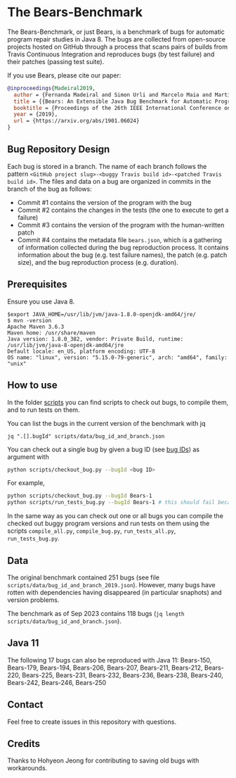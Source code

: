 # The Bears-Benchmark

The Bears-Benchmark, or just Bears, is a benchmark of bugs for automatic program repair studies in Java 8.
The bugs are collected from open-source projects hosted on GitHub through a process that scans pairs of builds from Travis Continuous Integration and reproduces bugs (by test failure) and their patches (passing test suite).

If you use Bears, please cite our paper:

```bibtex
@inproceedings{Madeiral2019,
  author = {Fernanda Madeiral and Simon Urli and Marcelo Maia and Martin Monperrus},
  title = {{Bears: An Extensible Java Bug Benchmark for Automatic Program Repair Studies}},
  booktitle = {Proceedings of the 26th IEEE International Conference on Software Analysis, Evolution and Reengineering (SANER '19)},
  year = {2019},
  url = {https://arxiv.org/abs/1901.06024}
}
```

## Bug Repository Design

Each bug is stored in a branch.
The name of each branch follows the pattern `<GitHub project slug>-<buggy Travis build id>-<patched Travis build id>`.
The files and data on a bug are organized in commits in the branch of the bug as follows:

- Commit #1 contains the version of the program with the bug
- Commit #2 contains the changes in the tests (the one to execute to get a failure)
- Commit #3 contains the version of the program with the human-written patch
- Commit #4 contains the metadata file `bears.json`, which is a gathering of information collected during the bug reproduction process. It contains information about the bug (e.g. test failure names), the patch (e.g. patch size), and the bug reproduction process (e.g. duration).

## Prerequisites

Ensure you use Java 8.

```
$export JAVA_HOME=/usr/lib/jvm/java-1.8.0-openjdk-amd64/jre/ 
$ mvn -version
Apache Maven 3.6.3
Maven home: /usr/share/maven
Java version: 1.8.0_382, vendor: Private Build, runtime: /usr/lib/jvm/java-8-openjdk-amd64/jre
Default locale: en_US, platform encoding: UTF-8
OS name: "linux", version: "5.15.0-79-generic", arch: "amd64", family: "unix"
```


## How to use

In the folder [scripts](scripts/) you can find scripts to check out bugs, to compile them, and to run tests on them.

You can list the bugs in the current version of the benchmark with jq

```
jq ".[].bugId" scripts/data/bug_id_and_branch.json
```


You can check out a single bug by given a bug ID (see [bug IDs](https://bears-bugs.github.io/bears-benchmark)) as argument with

```bash
python scripts/checkout_bug.py --bugId <bug ID>
```

For example,

```bash
python scripts/checkout_bug.py --bugId Bears-1
python scripts/run_tests_bug.py --bugId Bears-1 # this should fail because the checkout_bug.py has checked out the third, buggy commit
```


In the same way as you can check out one or all bugs you can compile the checked out buggy program versions and run tests on them using the scripts `compile_all.py`, `compile_bug.py`, `run_tests_all.py`, `run_tests_bug.py`.

## Data

The original benchmark contained 251 bugs (see file `scripts/data/bug_id_and_branch_2019.json`). However, many bugs have rotten with dependencies having disappeared (in particular snaphots) and version problems.

The benchmark as of Sep 2023 contains 118 bugs (`jq length scripts/data/bug_id_and_branch.json`).

## Java 11

The following 17 bugs can also be reproduced with Java 11: Bears-150, Bears-179, Bears-194, Bears-206, Bears-207, Bears-211, Bears-212, Bears-220, Bears-225, Bears-231, Bears-232, Bears-236, Bears-238, Bears-240, Bears-242, Bears-246, Bears-250

## Contact

Feel free to create issues in this repository with questions.

## Credits

Thanks to Hohyeon Jeong for contributing to saving old bugs with workarounds.
